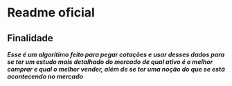 # Readme oficial

## Finalidade
***Esse é um algorítimo feito para pegar cotações e  usar desses dados para se ter um estudo mais detalhado do mercado de qual ativo é o melhor comprar e qual o melhor vender, além de se ter uma noção do que se está acontecendo no mercado***
